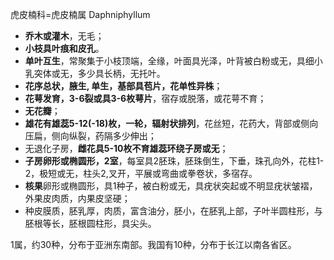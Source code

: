 虎皮楠科=虎皮楠属 Daphniphyllum
* **乔木或灌木**，无毛；
* **小枝具叶痕和皮孔**。
* **单叶互生**，常聚集于小枝顶端，全缘，叶面具光泽，叶背被白粉或无，具细小乳突体或无，多少具长柄，无托叶。
* **花序总状，腋生, 单生，基部具苞片，花单性异株**；
* **花萼发育，3-6裂或具3-6枚萼片**，宿存或脱落，或花萼不育；
* **无花瓣**；
* **雄花有雄蕊5-12(-18)枚，一轮，辐射状排列**，花丝短，花药大，背部或侧向压扁，侧向纵裂，药隔多少伸出；
* 无退化子房，**雌花具5-10枚不育雄蕊环绕子房或无**；
* **子房卵形或椭圆形，2室**，每室具2胚珠，胚珠倒生，下垂，珠孔向外，花柱1-2，极短或无，柱头2,叉开，平展或弯曲或拳卷状，多宿存。
* **核果**卵形或椭圆形，具1种子，被白粉或无，具疣状突起或不明显疣状皱褶，外果皮肉质，内果皮坚硬；
* 种皮膜质，胚乳厚，肉质，富含油分，胚小，在胚乳上部，子叶半圆柱形，与胚根等长，胚根圆柱形，具尖头。

1属，约30种，分布于亚洲东南部。我国有10种，分布于长江以南各省区。
